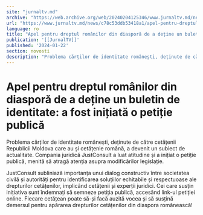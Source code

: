 ```yaml
---
site: "jurnaltv.md"
archive: "https://web.archive.org/web/20240204125346/www.jurnaltv.md/news/c78c53ddb53418a1/apel-pentru-dreptul-romanilor-din-diaspora-de-a-detine-un-buletin-de-identitate-a-fost-initiata-o-petitie-publica.html"
url: "https://www.jurnaltv.md/news/c78c53ddb53418a1/apel-pentru-dreptul-romanilor-din-diaspora-de-a-detine-un-buletin-de-identitate-a-fost-initiata-o-petitie-publica.html"
language: ro
title: "Apel pentru dreptul românilor din diasporă de a deține un buletin de identitate: a fost inițiată o petiție publică"
publication: '[[JurnalTV]]'
published: '2024-01-22'
section: novosti
description: "Problema cărților de identitate românești, deținute de către cetățenii Republicii Moldova care au și cetățenie română, a devenit un subiect de actualitate. Compania juridică JustConsult a luat atitudine și a inițiat o petiție publică, menită să atragă atenția asupra modificărilor legislație."
---
```


# Apel pentru dreptul românilor din diasporă de a deține un buletin de identitate: a fost inițiată o petiție publică

Problema cărților de identitate românești, deținute de către cetățenii Republicii Moldova care au și cetățenie română, a devenit un subiect de actualitate. Compania juridică JustConsult a luat atitudine și a inițiat o petiție publică, menită să atragă atenția asupra modificărilor legislație.

JustConsult subliniază importanța unui dialog constructiv între societatea civilă și autorități pentru identificarea soluțiilor echitabile și respectuoase ale drepturilor cetățenilor, implicând cetățenii și experții juridici. Cei care susțin inițiativa sunt îndemnați să semneze petiția publică, accesând link-ul petiției online. Fiecare cetățean poate să-și facă auzită vocea și să susțină demersul pentru apărarea drepturilor cetățenilor din diaspora românească!
